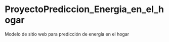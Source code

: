 # ProyectoPrediccion_Energia_en_el_hogar
Modelo de sitio web para predicción de energía en el hogar
